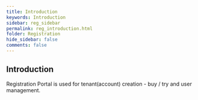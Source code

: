 ```yaml
---
title: Introduction
keywords: Introduction
sidebar: reg_sidebar
permalink: reg_introduction.html
folder: Registration
hide_sidebar: false
comments: false
---
```


## Introduction

Registration Portal is used for tenant(account) creation - buy / try and user management. 